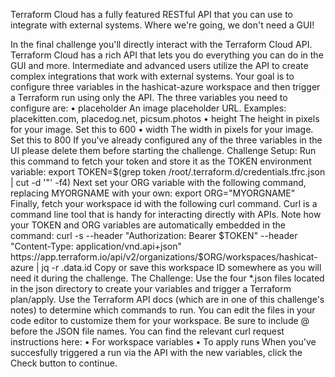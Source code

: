 Terraform Cloud has a fully featured RESTful API that you can use to integrate with external systems. Where we're going, we don't need a GUI!


In the final challenge you'll directly interact with the Terraform Cloud API. Terraform Cloud has a rich API that lets you do everything you can do in the GUI and more. Intermediate and advanced users utilize the API to create complex integrations that work with external systems.
Your goal is to configure three variables in the hashicat-azure workspace and then trigger a Terraform run using only the API. The three variables you need to configure are:
•	placeholder An image placeholder URL. Examples: placekitten.com, placedog.net, picsum.photos
•	height The height in pixels for your image. Set this to 600
•	width The width in pixels for your image. Set this to 800
If you've already configured any of the three variables in the UI please delete them before starting the challenge.
Challenge Setup:
Run this command to fetch your token and store it as the TOKEN environment variable:
export TOKEN=$(grep token /root/.terraform.d/credentials.tfrc.json | cut -d '"' -f4)
Next set your ORG variable with the following command, replacing MYORGNAME with your own:
export ORG="MYORGNAME"
Finally, fetch your workspace id with the following curl command. Curl is a command line tool that is handy for interacting directly with APIs. Note how your TOKEN and ORG variables are automatically embedded in the command:
curl -s --header "Authorization: Bearer $TOKEN" --header "Content-Type: application/vnd.api+json"   https://app.terraform.io/api/v2/organizations/$ORG/workspaces/hashicat-azure | jq -r .data.id
Copy or save this workspace ID somewhere as you will need it during the challenge.
The Challenge:
Use the four *.json files located in the json directory to create your variables and trigger a Terraform plan/apply. Use the Terraform API docs (which are in one of this challenge's notes) to determine which commands to run. You can edit the files in your code editor to customize them for your workspace. Be sure to include @ before the JSON file names.
You can find the relevant curl request instructions here:
•	For workspace variables
•	To apply runs
When you've succesfully triggered a run via the API with the new variables, click the Check button to continue.

 
